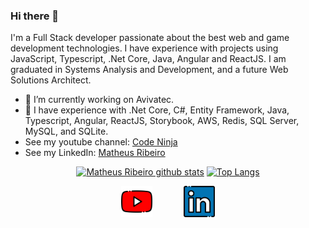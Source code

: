 ### Hi there 👋

I'm a Full Stack developer passionate about the best web and game development technologies. I have experience with projects using JavaScript, Typescript, .Net Core, Java, Angular and ReactJS. I am graduated in Systems Analysis and Development, and a future Web Solutions Architect.

- 🔭 I’m currently working on Avivatec.
- 🌱 I have experience with .Net Core, C#, Entity Framework, Java, Typescript, Angular, ReactJS, Storybook, AWS, Redis, SQL Server, MySQL, and SQLite.
- See my youtube channel: [Code Ninja](https://www.youtube.com/channel/UCFalM59mW7O8ARBIfpBIvGQ)
- See my LinkedIn: [Matheus Ribeiro](https://www.linkedin.com/in/omatheusribeiro/)

<div align="center" >

[![Matheus Ribeiro github stats](https://github-readme-stats.vercel.app/api?username=MatheusRibeiro100&show_icons=true&theme=radical&bg_color=30,0d0d0d,191919&title_color=fff&text_color=fff&icon_color=79ff97)](https://github.com/anuraghazra/github-readme-stats)
[![Top Langs](https://github-readme-stats.vercel.app/api/top-langs/?username=MatheusRibeiro100&layout=compact)](https://github.com/anuraghazra/github-readme-stats)
<div style="align-self: center;align-items: center; display: flex; justify-content: space-between; width: 150px;" >
  <a href="https://www.youtube.com/channel/UCFalM59mW7O8ARBIfpBIvGQ">
    <img src="https://github.com/ARTHURPC03/ARTHURPC03/raw/master/github/youtube.png" alt="youtube" height="50">
  </a>
  <a href="https://www.linkedin.com/in/omatheusribeiro/">
    <img src="https://github.com/ARTHURPC03/ARTHURPC03/raw/master/github/linkedin.png" alt="linkedin" height="50">
  </a>
</div>
</div>







<!--
**MatheusRibeiro100/MatheusRibeiro100** is a ✨ _special_ ✨ repository because its `README.md` (this file) appears on your GitHub profile.

Here are some ideas to get you started:

- 🔭 I’m currently working on ...
- 🌱 I’m currently learning ...
- 👯 I’m looking to collaborate on ...
- 🤔 I’m looking for help with ...
- 💬 Ask me about ...
- 📫 How to reach me: ...
- 😄 Pronouns: ...
- ⚡ Fun fact: ...
-->
